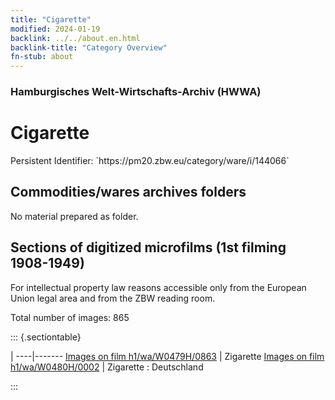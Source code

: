 ```yaml
---
title: "Cigarette"
modified: 2024-01-19
backlink: ../../about.en.html
backlink-title: "Category Overview"
fn-stub: about
---
```


### Hamburgisches Welt-Wirtschafts-Archiv (HWWA)

# Cigarette

<div class="hint">Persistent Identifier: `https://pm20.zbw.eu/category/ware/i/144066`</div>







## Commodities/wares archives folders





No material prepared as folder.



<a id="filmsections" />

## Sections of digitized microfilms (1st filming 1908-1949)

<p>For intellectual property law reasons accessible only from the European Union legal area and from the ZBW reading room.</p>



<p>Total number of images: 865</p>




::: {.sectiontable}

 | 
----|-------
<a class="btn" href="https://pm20.zbw.eu/film/h1/wa/W0479H/0863" rel="nofollow">Images on film h1/wa/W0479H/0863</a> | Zigarette
<a class="btn" href="https://pm20.zbw.eu/film/h1/wa/W0480H/0002" rel="nofollow">Images on film h1/wa/W0480H/0002</a> | Zigarette : Deutschland


:::
















